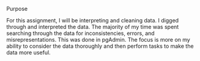 Purpose

For this assignment, I will be interpreting and cleaning data. I digged through and interpreted
the data. The majority of my time was spent searching through the data for inconsistencies, errors, 
and misrepresentations. This was done in pgAdmin. The focus is more on my ability to consider the 
data thoroughly and then perform tasks to make the data more useful. 
